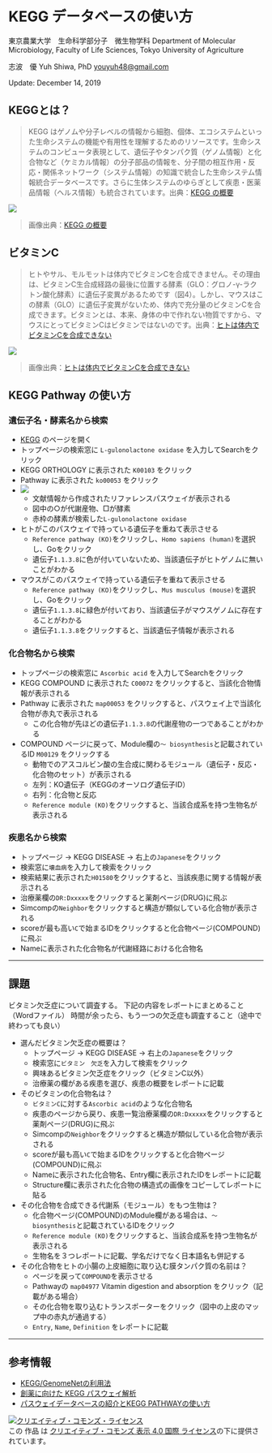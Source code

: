 # KEGG データベースの使い方

東京農業大学　生命科学部分子　微生物学科
Department of Molecular Microbiology, Faculty of Life Sciences, Tokyo University of Agriculture

志波　優
Yuh Shiwa, PhD
youyuh48@gmail.com

Update: December 14, 2019

## KEGGとは？

>KEGG はゲノムや分子レベルの情報から細胞、個体、エコシステムといった生命システムの機能や有用性を理解するためのリソースです。生命システムのコンピュータ表現として、遺伝子やタンパク質（ゲノム情報）と化合物など（ケミカル情報）の分子部品の情報を、分子間の相互作用・反応・関係ネットワーク（システム情報）の知識で統合した生命システム情報統合データベースです。さらに生体システムのゆらぎとして疾患・医薬品情報（ヘルス情報）も統合されています。出典：[KEGG の概要](http://www.genome.jp/kegg/kegg1a_ja.html)

![](http://www.kegg.jp/kegg/docs/fig/kegg_overview_ja.gif)
> 画像出典：[KEGG の概要](http://www.genome.jp/kegg/kegg1a_ja.html)

## ビタミンC

>ヒトやサル、モルモットは体内でビタミンCを合成できません。その理由は、ビタミンC生合成経路の最後に位置する酵素（GLO：グロノ-γ-ラクトン酸化酵素）に遺伝子変異があるためです（図4）。しかし、マウスはこの酵素（GLO）に遺伝子変異がないため、体内で充分量のビタミンCを合成できます。ビタミンとは、本来、身体の中で作れない物質ですから、マウスにとってビタミンCはビタミンではないのです。出典：[ヒトは体内でビタミンCを合成できない](http://www.vit-c.jp/vitaminc/vc-02.html)

![](http://www.vit-c.jp/vitaminc/img/pict_104.gif)
> 画像出典：[ヒトは体内でビタミンCを合成できない](http://www.vit-c.jp/vitaminc/vc-02.html)

## KEGG Pathway の使い方

### 遺伝子名・酵素名から検索

* [KEGG](http://www.genome.jp/kegg/) のページを開く
* トップページの検索窓に `L-gulonolactone oxidase` を入力してSearchをクリック
* KEGG ORTHOLOGY に表示された `K00103` をクリック
* Pathway に表示された `ko00053` をクリック
* ![](https://user-images.githubusercontent.com/27807944/34324596-18fdb730-e8bc-11e7-9e57-968fe964ee16.png)
  - 文献情報から作成されたリファレンスパスウェイが表示される
  - 図中の○が代謝産物、□が酵素
  - 赤枠の酵素が検索した`L-gulonolactone oxidase`
* ヒトがこのパスウェイで持っている遺伝子を重ねて表示させる
  - `Reference pathway (KO)`をクリックし、`Homo sapiens (human)`を選択し、Goをクリック
  - 遺伝子`1.1.3.8`に色が付いていないため、当該遺伝子がヒトゲノムに無いことがわかる
* マウスがこのパスウェイで持っている遺伝子を重ねて表示させる
  - `Reference pathway (KO)`をクリックし、`Mus musculus (mouse)`を選択し、Goをクリック
  - 遺伝子`1.1.3.8`に緑色が付いており、当該遺伝子がマウスゲノムに存在することがわかる
  - 遺伝子`1.1.3.8`をクリックすると、当該遺伝子情報が表示される

### 化合物名から検索

* トップページの検索窓に `Ascorbic acid` を入力してSearchをクリック
* KEGG COMPOUND に表示された `C00072` をクリックすると、当該化合物情報が表示される
* Pathway に表示された `map00053` をクリックすると、パスウェイ上で当該化合物が赤丸で表示される
  - この化合物が先ほどの遺伝子`1.1.3.8`の代謝産物の一つであることがわかる
* COMPOUND ページに戻って、Module欄の`〜 biosynthesis`と記載されているID `M00129` をクリックする
  - 動物でのアスコルビン酸の生合成に関わるモジュール（遺伝子・反応・化合物のセット）が表示される
  - 左列：KO遺伝子（KEGGのオーソログ遺伝子ID）
  - 右列：化合物と反応
  - `Reference module (KO)`をクリックすると、当該合成系を持つ生物名が表示される

### 疾患名から検索

* トップページ -> KEGG DISEASE -> 右上の`Japanese`をクリック
* 検索窓に`壊血病`を入力して検索をクリック
* 検索結果に表示された`H01580`をクリックすると、当該疾患に関する情報が表示される
* 治療薬欄の`DR:Dxxxxx`をクリックすると薬剤ページ(DRUG)に飛ぶ
* Simcompの`Neighbor`をクリックすると構造が類似している化合物が表示される
* scoreが最も高い`C`で始まるIDをクリックすると化合物ページ(COMPOUND)に飛ぶ
* Nameに表示された化合物名が代謝経路における化合物名

***

## 課題

ビタミン欠乏症について調査する。
下記の内容をレポートにまとめること（Wordファイル）
時間が余ったら、もう一つの欠乏症も調査すること（途中で終わっても良い）

- 選んだビタミン欠乏症の概要は？
  - トップページ -> KEGG DISEASE -> 右上の`Japanese`をクリック
  - 検索窓に`ビタミン　欠乏`を入力して検索をクリック
  - 興味あるビタミン欠乏症をクリック（ビタミンC以外）
  - 治療薬の欄がある疾患を選び、疾患の概要をレポートに記載
- そのビタミンの化合物名は？
  - `ビタミンC`に対する`Ascorbic acid`のような化合物名
  - 疾患のページから戻り、疾患一覧治療薬欄の`DR:Dxxxxx`をクリックすると薬剤ページ(DRUG)に飛ぶ
  - Simcompの`Neighbor`をクリックすると構造が類似している化合物が表示される
  - scoreが最も高い`C`で始まるIDをクリックすると化合物ページ(COMPOUND)に飛ぶ
  - Nameに表示された化合物名、Entry欄に表示されたIDをレポートに記載
  - Structure欄に表示された化合物の構造式の画像をコピーしてレポートに貼る
- その化合物を合成できる代謝系（モジュール）をもつ生物は？
  - 化合物ページ(COMPOUND)のModule欄がある場合は、`〜 biosynthesis`と記載されているIDをクリック
  - `Reference module (KO)`をクリックすると、当該合成系を持つ生物名が表示される
  - 生物名を３つレポートに記載、学名だけでなく日本語名も併記する
- その化合物をヒトの小腸の上皮細胞に取り込む膜タンパク質の名前は？
  - ページを戻って`COMPOUND`を表示させる
  - Pathwayの `map04977` Vitamin digestion and absorption をクリック（記載がある場合）
  - その化合物を取り込むトランスポーターをクリック（図中の上皮のマップ中の赤丸が通過する）
  - `Entry`, `Name`, `Definition` をレポートに記載

***

## 参考情報

* [KEGG/GenomeNetの利用法](http://motdb.dbcls.jp/?plugin=attach&pcmd=open&file=KEGG_2013_11.pdf&refer=AJACS43)
* [創薬に向けた KEGG パスウェイ解析](http://hinv.jp/pdf/20120120/KEGG_pathway.pdf)
* [パスウェイデータベースの紹介とKEGG PATHWAYの使い方](http://togotv.dbcls.jp/ajacs2016003.html)

<a rel="license" href="http://creativecommons.org/licenses/by/4.0/"><img alt="クリエイティブ・コモンズ・ライセンス" style="border-width:0" src="https://i.creativecommons.org/l/by/4.0/88x31.png" /></a><br />この 作品 は <a rel="license" href="http://creativecommons.org/licenses/by/4.0/">クリエイティブ・コモンズ 表示 4.0 国際 ライセンス</a>の下に提供されています。
